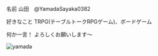 
名前
山田　@YamadaSayaka0382

好きなこと
TRPG(テーブルトークRPGゲーム)、ボードゲーム

何か一言！
よろしくお願いします～

![yamada](/path/to/yamada.jpg)
